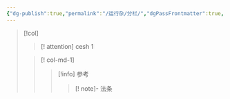 ```yaml
---
{"dg-publish":true,"permalink":"/运行杂/分栏/","dgPassFrontmatter":true,"noteIcon":"","created":"2024-09-29T14:53:51.399+08:00","updated":"2024-09-29T16:06:16.832+08:00"}
---
```


> [!col]
>>[! attention] cesh
>>1
>
>>[! col-md-1]
>>>[!info] 参考
>>>>[! note]- 法条

